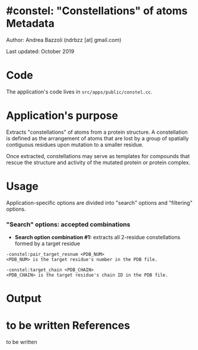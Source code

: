 #constel: "Constellations" of atoms
Metadata
========

Author: Andrea Bazzoli (ndrbzz [at] gmail.com)

Last updated: October 2019

Code
====

The application's code lives in `src/apps/public/constel.cc`.

Application's purpose
===================
Extracts "constellations" of atoms from a protein structure. A constellation is defined as the arrangement of atoms that are lost by a group of spatially contiguous residues upon mutation to a smaller residue.

Once extracted, constellations may serve as templates for compounds that rescue the structure and activity of the mutated protein or protein complex.

Usage
=====
Application-specific options are divided into "search" options and "filtering" options.

### "Search" options: accepted combinations


* **Search option combination #1:** extracts all 2-residue constellations formed by a target residue
````
-constel:pair_target_resnum <PDB_NUM>
<PDB_NUM> is the target residue's number in the PDB file.

-constel:target_chain <PDB_CHAIN>
<PDB_CHAIN> is the target residue's chain ID in the PDB file.
````
Output 
======
to be written
References
==========
to be written
